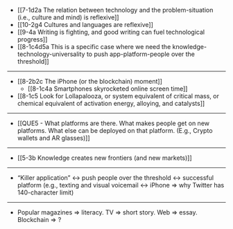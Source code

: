 - [[7-1d2a The relation between technology and the problem-situation (i.e., culture and mind) is reflexive]]
- [[10-2g4 Cultures and languages are reflexive]]
- [[9-4a Writing is fighting, and good writing can fuel technological progress]]
- [[8-1c4d5a This is a specific case where we need the knowledge-technology-universality to push app-platform-people over the threshold]]
---
- [[8-2b2c The iPhone (or the blockchain) moment]]
  - [[8-1c4a Smartphones skyrocketed online screen time]]
- [[8-1c5 Look for Lollapalooza, or system equivalent of critical mass, or chemical equivalent of activation energy, alloying, and catalysts]]
---
- [[QUE5 - What platforms are there. What makes people get on new platforms. What else can be deployed on that platform. (E.g., Crypto wallets and AR glasses)]]
---
- [[5-3b Knowledge creates new frontiers (and new markets)]]
---
- “Killer application” ↔ push people over the threshold ↔ successful platform (e.g., texting and visual voicemail ↔ iPhone ⇒ why Twitter has 140-character limit)
---
- Popular magazines ⇒ literacy. TV ⇒ short story. Web ⇒ essay. Blockchain ⇒ ?
